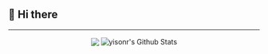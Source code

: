 ## 👋 Hi there
---
<p align="center">
<img align="center" src="https://github-readme-stats.vercel.app/api/top-langs/?username=yisonr&hide_langs_below=1&theme=default&line_height=27&layout=compact&hide=c" />
<img align="center" src="https://github-readme-stats.vercel.app/api?username=yisonr&show_icons=true&count_private=true&include_all_commits=true&line_height=21" alt="yisonr's Github Stats" />
</p>
